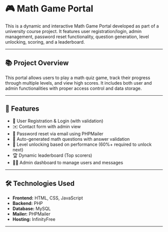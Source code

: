 # 🎮 Math Game Portal

This is a dynamic and interactive Math Game Portal developed as part of a university course project. It features user registration/login, admin management, password reset functionality, question generation, level unlocking, scoring, and a leaderboard. 

---

## 📚 Project Overview

This portal allows users to play a math quiz game, track their progress through multiple levels, and view high scores. It includes both user and admin functionalities with proper access control and data storage.

---

## 🚀 Features

- 🔐 User Registration & Login (with validation)
- ✉️ Contact form with admin view
- 🔁 Password reset via email using PHPMailer
- 🎲 Auto-generated math questions with answer validation
- 🧠 Level unlocking based on performance (60%+ required to unlock next)
- 🏆 Dynamic leaderboard (Top scorers)
- 🧑‍💻 Admin dashboard to manage users and messages

---

## 🛠️ Technologies Used

- **Frontend:** HTML, CSS, JavaScript
- **Backend:** PHP
- **Database:** MySQL
- **Mailer:** PHPMailer
- **Hosting:** InfinityFree

---


